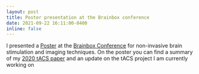 ```yaml
---
layout: post
title: Poster presentation at the Brainbox conference
date: 2021-09-22 16:11:00-0400
inline: false
---
```


I presented a <a href="https://brainbox-initiative.com/cms-data/posters/SyanahWynn.pdf">Poster</a> at the <a href="https://brainbox-initiative.com/conference/2021">Brainbox Conference</a> for non-invasive brain stimulation and imaging techniques. On the poster you can find a summary of my <a href="https://doi.org/10.1016/j.nlm.2019.107140"> 2020 tACS paper</a> and an update on the tACS project I am currently working on
